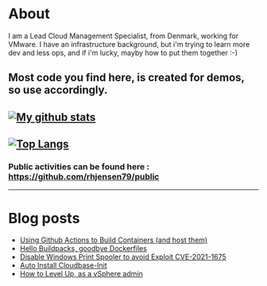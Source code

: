 # About
I am a Lead Cloud Management Specialist, from Denmark, working for VMware.
I have an infrastructure background, but i'm trying to learn more dev and less ops, and if i'm lucky, mayby how to put them together :-)

Most code you find here, is created for demos, so use accordingly. 
---
[![My github stats](https://github-readme-stats.vercel.app/api?username=rhjensen79&count_private=true&show_icons=true)](https://github.com/anuraghazra/github-readme-stats)
---
[![Top Langs](https://github-readme-stats.vercel.app/api/top-langs/?username=rhjensen79)](https://github.com/anuraghazra/github-readme-stats)
---
### Public activities can be found here : https://github.com/rhjensen79/public

---

# Blog posts
<!-- BLOG-POST-LIST:START -->
- [Using Github Actions to Build Containers (and host them)](https://www.robert-jensen.dk/posts/2021-using-github-actions-to-build-containers/)
- [Hello Buildpacks, goodbye Dockerfiles](https://www.robert-jensen.dk/posts/2021-hello-buildpacks-goodbye-dockerfiles/)
- [Disable Windows Print Spooler to avoid Exploit CVE-2021-1675](https://www.robert-jensen.dk/posts/2021-disable-print-spooler-exploit/)
- [Auto Install Cloudbase-Init](https://www.robert-jensen.dk/posts/2021-auto-install-cloudbase-init/)
- [How to Level Up, as a vSphere admin](https://www.robert-jensen.dk/posts/2021-vmug-level-up/)
<!-- BLOG-POST-LIST:END -->

<!--
**rhjensen79/rhjensen79** is a ✨ _special_ ✨ repository because its `README.md` (this file) appears on your GitHub profile.

Here are some ideas to get you started:

- 🔭 I’m currently working on ...
- 🌱 I’m currently learning ...
- 👯 I’m looking to collaborate on ...
- 🤔 I’m looking for help with ...
- 💬 Ask me about ...
- 📫 How to reach me: ...
- 😄 Pronouns: ...
- ⚡ Fun fact: ...
-->
